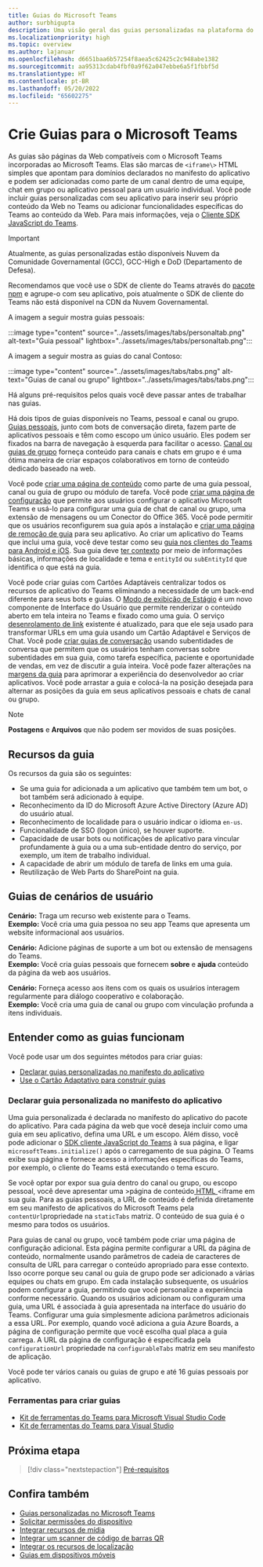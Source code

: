 ```yaml
---
title: Guias do Microsoft Teams
author: surbhigupta
description: Uma visão geral das guias personalizadas na plataforma do Teams
ms.localizationpriority: high
ms.topic: overview
ms.author: lajanuar
ms.openlocfilehash: d6651baa6b57254f8aea5c62425c2c948abe1382
ms.sourcegitcommit: aa95313cdab4fbf0a9f62a047ebbe6a5f1fbbf5d
ms.translationtype: HT
ms.contentlocale: pt-BR
ms.lasthandoff: 05/20/2022
ms.locfileid: "65602275"
---
```

# <a name="build-tabs-for-microsoft-teams"></a>Crie Guias para o Microsoft Teams

As guias são páginas da Web compatíveis com o Microsoft Teams incorporadas ao Microsoft Teams. Elas são marcas de `<iframe\>` HTML simples que apontam para domínios declarados no manifesto do aplicativo e podem ser adicionadas como parte de um canal dentro de uma equipe, chat em grupo ou aplicativo pessoal para um usuário individual. Você pode incluir guias personalizadas com seu aplicativo para inserir seu próprio conteúdo da Web no Teams ou adicionar funcionalidades específicas do Teams ao conteúdo da Web. Para mais informações, veja o [Cliente SDK JavaScript do Teams](/javascript/api/overview/msteams-client).

> [!IMPORTANT]
> Atualmente, as guias personalizadas estão disponíveis Nuvem da Comunidade Governamental (GCC), GCC-High e DoD (Departamento de Defesa).
>
> Recomendamos que você use o SDK de cliente do Teams através do [pacote npm](https://www.npmjs.com/package/@microsoft/teams-js) e agrupe-o com seu aplicativo, pois atualmente o SDK de cliente do Teams não está disponível na CDN da Nuvem Governamental.

A imagem a seguir mostra guias pessoais:

:::image type="content" source="../assets/images/tabs/personaltab.png" alt-text="Guia pessoal" lightbox="../assets/images/tabs/personaltab.png":::

A imagem a seguir mostra as guias do canal Contoso:

:::image type="content" source="../assets/images/tabs/tabs.png" alt-text="Guias de canal ou grupo" lightbox="../assets/images/tabs/tabs.png":::

Há alguns pré-requisitos pelos quais você deve passar antes de trabalhar nas guias.

Há dois tipos de guias disponíveis no Teams, pessoal e canal ou grupo. [Guias pessoais](~/tabs/how-to/create-personal-tab.md), junto com bots de conversação direta, fazem parte de aplicativos pessoais e têm como escopo um único usuário. Eles podem ser fixados na barra de navegação à esquerda para facilitar o acesso. [Canal ou guias de grupo](~/tabs/how-to/create-channel-group-tab.md) forneça conteúdo para canais e chats em grupo e é uma ótima maneira de criar espaços colaborativos em torno de conteúdo dedicado baseado na web.

Você pode [criar uma página de conteúdo](~/tabs/how-to/create-tab-pages/content-page.md) como parte de uma guia pessoal, canal ou guia de grupo ou módulo de tarefa. Você pode [criar uma página de configuração](~/tabs/how-to/create-tab-pages/configuration-page.md) que permite aos usuários configurar o aplicativo Microsoft Teams e usá-lo para configurar uma guia de chat de canal ou grupo, uma extensão de mensagens ou um Conector do Office 365. Você pode permitir que os usuários reconfigurem sua guia após a instalação e [criar uma página de remoção de guia](~/tabs/how-to/create-tab-pages/removal-page.md) para seu aplicativo. Ao criar um aplicativo do Teams que inclui uma guia, você deve testar como seu [guia nos clientes do Teams para Android e iOS](~/tabs/design/tabs-mobile.md). Sua guia deve [ter contexto](~/tabs/how-to/access-teams-context.md) por meio de informações básicas, informações de localidade e tema e `entityId` ou `subEntityId` que identifica o que está na guia.

Você pode criar guias com Cartões Adaptáveis centralizar todos os recursos de aplicativo do Teams eliminando a necessidade de um back-end diferente para seus bots e guias. O [Modo de exibição de Estágio](~/tabs/tabs-link-unfurling.md) é um novo componente de Interface do Usuário que permite renderizar o conteúdo aberto em tela inteira no Teams e fixado como uma guia. O serviço [desenrolamento de link](~/tabs/tabs-link-unfurling.md) existente é atualizado, para que ele seja usado para transformar URLs em uma guia usando um Cartão Adaptável e Serviços de Chat. Você pode [criar guias de conversação](~/tabs/how-to/conversational-tabs.md) usando subentidades de conversa que permitem que os usuários tenham conversas sobre subentidades em sua guia, como tarefa específica, paciente e oportunidade de vendas, em vez de discutir a guia inteira. Você pode fazer alterações na [margens da guia](~/resources/removing-tab-margins.md) para aprimorar a experiência do desenvolvedor ao criar aplicativos. Você pode arrastar a guia e colocá-la na posição desejada para alternar as posições da guia em seus aplicativos pessoais e chats de canal ou grupo.

> [!NOTE]
> **Postagens** e **Arquivos** que não podem ser movidos de suas posições.

## <a name="tab-features"></a>Recursos da guia

Os recursos da guia são os seguintes:

* Se uma guia for adicionada a um aplicativo que também tem um bot, o bot também será adicionado à equipe.
* Reconhecimento da ID do Microsoft Azure Active Directory (Azure AD) do usuário atual.
* Reconhecimento de localidade para o usuário indicar o idioma `en-us`.
* Funcionalidade de SSO (logon único), se houver suporte.
* Capacidade de usar bots ou notificações de aplicativo para vincular profundamente à guia ou a uma sub-entidade dentro do serviço, por exemplo, um item de trabalho individual.
* A capacidade de abrir um módulo de tarefa de links em uma guia.
* Reutilização de Web Parts do SharePoint na guia.

## <a name="tabs-user-scenarios"></a>Guias de cenários de usuário

**Cenário:** Traga um recurso web existente para o Teams. \
**Exemplo:** Você cria uma guia pessoa no seu app Teams que apresenta um website informacional aos usuários.

**Cenário:** Adicione páginas de suporte a um bot ou extensão de mensagens do Teams. \
**Exemplo:** Você cria guias pessoais que fornecem **sobre** e **ajuda** conteúdo da página da web aos usuários.

**Cenário:** Forneça acesso aos itens com os quais os usuários interagem regularmente para diálogo cooperativo e colaboração. \
**Exemplo:** Você cria uma guia de canal ou grupo com vinculação profunda a itens individuais.

## <a name="understand-how-tabs-work"></a>Entender como as guias funcionam

Você pode usar um dos seguintes métodos para criar guias:

* [Declarar guias personalizadas no manifesto do aplicativo](#declare-custom-tab-in-app-manifest)
* [Use o Cartão Adaptativo para construir guias](~/tabs/how-to/build-adaptive-card-tabs.md)

### <a name="declare-custom-tab-in-app-manifest"></a>Declarar guia personalizada no manifesto do aplicativo

Uma guia personalizada é declarada no manifesto do aplicativo do pacote do aplicativo. Para cada página da web que você deseja incluir como uma guia em seu aplicativo, defina uma URL e um escopo. Além disso, você pode adicionar o [SDK cliente JavaScript do Teams](/javascript/api/overview/msteams-client) à sua página, e ligar `microsoftTeams.initialize()` após o carregamento de sua página. O Teams exibe sua página e fornece acesso a informações específicas do Teams, por exemplo, o cliente do Teams está executando o tema escuro.

Se você optar por expor sua guia dentro do canal ou grupo, ou escopo pessoal, você deve apresentar uma \>página de conteúdo[ HTML ](~/tabs/how-to/create-tab-pages/content-page.md)<iframe em sua guia. Para as guias pessoais, a URL de conteúdo é definida diretamente em seu manifesto de aplicativos do Microsoft Teams pela `contentUrl`propriedade na `staticTabs` matriz. O conteúdo de sua guia é o mesmo para todos os usuários.

Para guias de canal ou grupo, você também pode criar uma página de configuração adicional. Esta página permite configurar a URL da página de conteúdo, normalmente usando parâmetros de cadeia de caracteres de consulta de URL para carregar o conteúdo apropriado para esse contexto. Isso ocorre porque seu canal ou guia de grupo pode ser adicionado a várias equipes ou chats em grupo. Em cada instalação subsequente, os usuários podem configurar a guia, permitindo que você personalize a experiência conforme necessário. Quando os usuários adicionam ou configuram uma guia, uma URL é associada à guia apresentada na interface do usuário do Teams. Configurar uma guia simplesmente adiciona parâmetros adicionais a essa URL. Por exemplo, quando você adiciona a guia Azure Boards, a página de configuração permite que você escolha qual placa a guia carrega. A URL da página de configuração é especificada pela `configurationUrl` propriedade na `configurableTabs` matriz em seu manifesto de aplicação.

Você pode ter vários canais ou guias de grupo e até 16 guias pessoais por aplicativo.

### <a name="tools-to-build-tabs"></a>Ferramentas para criar guias

* [Kit de ferramentas do Teams para Microsoft Visual Studio Code](../toolkit/visual-studio-code-overview.md)
* [Kit de ferramentas do Teams para Visual Studio](../toolkit/visual-studio-overview.md)

## <a name="next-step"></a>Próxima etapa

> [!div class="nextstepaction"]
> [Pré-requisitos](~/tabs/how-to/tab-requirements.md)

## <a name="see-also"></a>Confira também

* [Guias personalizadas no Microsoft Teams](/microsoftteams/built-in-custom-tabs#develop-custom-tabs)
* [Solicitar permissões do dispositivo](../concepts/device-capabilities/native-device-permissions.md)
* [Integrar recursos de mídia](../concepts/device-capabilities/mobile-camera-image-permissions.md)
* [Integrar um scanner de código de barras QR](../concepts/device-capabilities/qr-barcode-scanner-capability.md)
* [Integrar os recursos de localização](../concepts/device-capabilities/location-capability.md)
* [Guias em dispositivos móveis](design/tabs-mobile.md#tabs-on-mobile)
